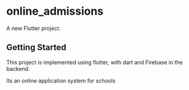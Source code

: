 # online_admissions

A new Flutter project.

## Getting Started

This project is implemented using flutter, with dart and Firebase in the backend.

Its an online application system for schools
